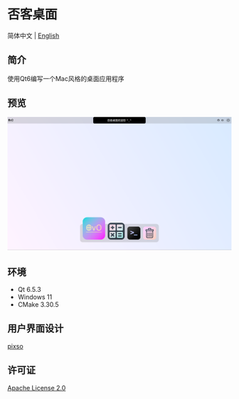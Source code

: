 # 否客桌面

简体中文 | [English](README.md)

## 简介

使用Qt6编写一个Mac风格的桌面应用程序

## 预览

![preview](preview.png)

## 环境

+ Qt 6.5.3
+ Windows 11
+ CMake 3.30.5

## 用户界面设计

[pixso](https://pixso.cn/app/editor/_iFcn-SXzf1rCrLyiq58Qw?icon_type=1&page-id=0%3A1)

## 许可证

[Apache License 2.0](LICENSE)

